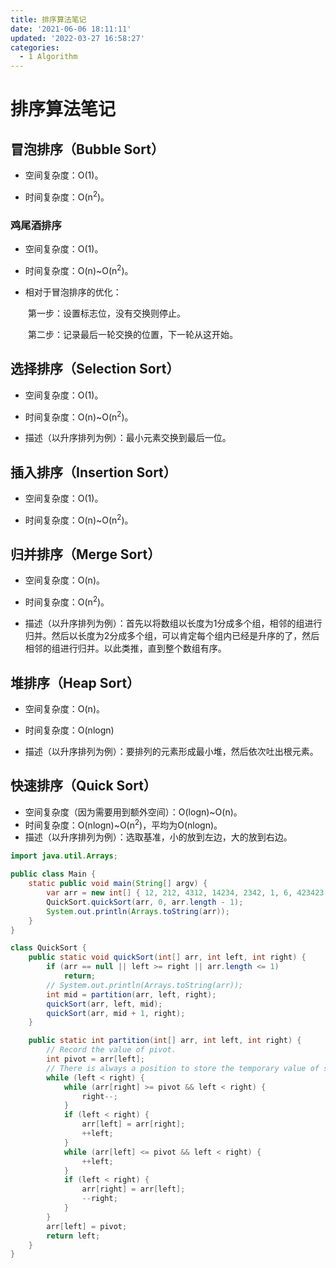 ```yaml
---
title: 排序算法笔记
date: '2021-06-06 18:11:11'
updated: '2022-03-27 16:58:27'
categories:
  - 1 Algorithm
---
```

# 排序算法笔记

## 冒泡排序（Bubble Sort）

- 空间复杂度：O(1)。

- 时间复杂度：O(n<sup>2</sup>)。

### 鸡尾酒排序

- 空间复杂度：O(1)。

- 时间复杂度：O(n)~O(n<sup>2</sup>)。

- 相对于冒泡排序的优化：

　　第一步：设置标志位，没有交换则停止。

　　第二步：记录最后一轮交换的位置，下一轮从这开始。

## 选择排序（Selection Sort）

- 空间复杂度：O(1)。

- 时间复杂度：O(n)~O(n<sup>2</sup>)。

- 描述（以升序排列为例）：最小元素交换到最后一位。

## 插入排序（Insertion Sort）

- 空间复杂度：O(1)。

- 时间复杂度：O(n)~O(n<sup>2</sup>)。

## 归并排序（Merge Sort）

- 空间复杂度：O(n)。

- 时间复杂度：O(n<sup>2</sup>)。
- 描述（以升序排列为例）：首先以将数组以长度为1分成多个组，相邻的组进行归并。然后以长度为2分成多个组，可以肯定每个组内已经是升序的了，然后相邻的组进行归并。以此类推，直到整个数组有序。

## 堆排序（Heap Sort）

- 空间复杂度：O(n)。

- 时间复杂度：O(nlogn)

- 描述（以升序排列为例）：要排列的元素形成最小堆，然后依次吐出根元素。　

## 快速排序（Quick Sort）

- 空间复杂度（因为需要用到额外空间）：O(logn)~O(n)。
- 时间复杂度：O(nlogn)~O(n<sup>2</sup>)，平均为O(nlogn)。
- 描述（以升序排列为例）：选取基准，小的放到左边，大的放到右边。

```java
import java.util.Arrays;

public class Main {
    static public void main(String[] argv) {
        var arr = new int[] { 12, 212, 4312, 14234, 2342, 1, 6, 423423 };
        QuickSort.quickSort(arr, 0, arr.length - 1);
        System.out.println(Arrays.toString(arr));
    }
}

class QuickSort {
    public static void quickSort(int[] arr, int left, int right) {
        if (arr == null || left >= right || arr.length <= 1)
            return;
        // System.out.println(Arrays.toString(arr));
        int mid = partition(arr, left, right);
        quickSort(arr, left, mid);
        quickSort(arr, mid + 1, right);
    }

    public static int partition(int[] arr, int left, int right) {
		// Record the value of pivot.
        int pivot = arr[left];
        // There is always a position to store the temporary value of swaping in the array. Assign pivot to the position in the end.
        while (left < right) {
            while (arr[right] >= pivot && left < right) {
                right--;
            }
            if (left < right) {
                arr[left] = arr[right];
                ++left;
            }
            while (arr[left] <= pivot && left < right) {
                ++left;
            }
            if (left < right) {
                arr[right] = arr[left];
                --right;
            }
        }
        arr[left] = pivot;
        return left;
    }
}
```

